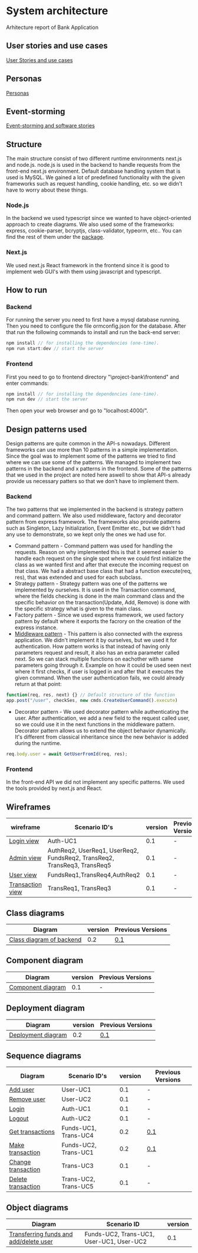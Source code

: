 # System architecture
Arhitecture report of Bank Application
## User stories and use cases

[User Stories and use cases](stories_and_use_cases.md)
## Personas
[Personas](Bank_Personas.pdf)
## Event-storming
[Event-storming and software stories](./Eventstorming/README.md)
## Structure
The main structure consist of two different runtime environments next.js and node.js. node.js is used in the backend to handle requests from the front-end next.js environment. Default database handling system that is used is MySQL. We gained a lot of predefined functionality with the given frameworks such as request handling, cookie handling, etc. so we didn't have to worry about these things.
### Node.js
In the backend we used typescript since we wanted to have object-oriented approach to create diagrams. We also used some of the frameworks: express, cookie-parser, bcryptjs, class-validator, typeorm, etc.. You can find the rest of them under the [package](../backend/package.json). 
### Next.js
We used next.js React framework in the frontend since it is good to implement web GUI's with them using javascript and typescript.

## How to run
### Backend
For running the server you need to first have a mysql database running. Then you need to configure the file ormconfig.json for the database. After that run the following commands to install and run the back-end server:
``` javascript
npm install // for installing the dependencies (one-time).
npm run start:dev // start the server
```
### Frontend
First you need to go to frontend directory "\project-bank\frontend" and enter commands:
``` javascript
npm install // for installing the dependencies (one-time).
npm run dev // start the server
```

Then open your web browser and go to "localhost:4000/".

## Design patterns used
Design patterns are quite common in the API-s nowadays. Different frameworks can use more than 10 patterns in a simple implementation. Since the goal was to implement some of the patterns we tried to find where we can use some of the patterns. We managed to implement two patterns in the backend and x patterns in the frontend. Some of the patterns that we used in the project are noted here aswell to show that API-s already provide us necessary patters so that we don't have to implement them.

### **Backend**
The two patterns that we implemented in the backend is strategy pattern and command pattern. We also used middleware, factory and decorator pattern from express framework. The frameworks also provide patterns such as Singleton, Lazy Initialization, Event Emitter etc., but we didn't had any use to demonstrate, so we kept only the ones we had use for.
- Command pattern - Command pattern was used for handling the requests. Reason on why implemented this is that it seemed easier to handle each request on the single spot where we could first initialize the class as we wanted first and after that execute the incoming request on that class. We had a abstract base class that had a function execute(req, res), that was extended and used for each subclass.
- Strategy pattern - Strategy pattern was one of the patterns we implemented by ourselves. It is used in the Transaction command, where the fields checking is done in the main command class and the specific behavior on the transaction(Update, Add, Remove) is done with the specific strategy what is given to the main class.
- Factory pattern - Since we used express framework, we used factory pattern by default where it exports the facrory on the creation of the express instance.  
- [Middleware pattern](https://dzone.com/articles/understanding-middleware-pattern-in-expressjs) - This pattern is also connected with the express application. We didn't implement it by ourselves, but we used it for authentication. How pattern works is that instead of having only parameters request and result, it also has an extra parameter called next. So we can stack multiple functions on eachother with same parameters going through it. Example on how it could be used seen next where it first checks, if user is logged in and after that it executes the given command. When the user authentication fails, we could already return at that point:
```javascript 
function(req, res, next) {} // Default structure of the function
app.post("/user", checkSes, new cmds.CreateUserCommand().execute)
```
- Decorator pattern - We used decorator pattern while authenticating the user. After authentication, we add a new field to the request called user, so we could use it in the next functions in the middleware pattern. Decorator pattern allows us to extend the object behavior dynamically. It's different from classical inheritance since the new behavior is added during the runtime.
```javascript 
req.body.user = await GetUserFromId(req, res);
```
### **Frontend**
In the front-end API we did not implement any specific patterns. We used the tools provided by next.js and React. 

## Wireframes
| wireframe|Scenario ID's| version| Previous Versions|
|-----|-------|------|---|
[Login view](./Wireframes/Login.png)| Auth-UC1| 0.1| -
[Admin view](./Wireframes/Admin_view.png)| AuthReq2, UserReq1, UserReq2, FundsReq2, TransReq2, TransReq3, TransReq5| 0.1| -
[User view](./Wireframes/User_view.png)| FundsReq1,TransReq4,AuthReq2 | 0.1| -
[Transaction view](./Wireframes/Transaction_view.png)| TransReq1, TransReq3| 0.1| -
## Class diagrams
| Diagram| version| Previous Versions|
|-----|-------|------|
|[Class diagram of backend](Bank_Class_Diagram_v2.png)|0.2|[0.1](Bank_Class_Diagram.pdf)
## Component diagram
| Diagram| version| Previous Versions|
|-----|-------|------|
[Component diagram](Bank_Component_Diagram.pdf)|0.1|-
## Deployment diagram
| Diagram| version| Previous Versions|
|-----|-------|------|
[Deployment diagram](bank_deployment_diagram_v2.png)|0.2|[0.1](bank_deployment_diagram.png)
## Sequence diagrams
| Diagram| Scenario ID's| version| Previous Versions
|-----|-------|-------|------|
[Add user](./Sequence_diagrams/AddUser.png)| User-UC1| 0.1|-
[Remove user](./Sequence_diagrams/RemoveUser.png)| User-UC2| 0.1|-
[Login](./Sequence_diagrams/Login.png)| Auth-UC1| 0.1|-
[Logout](./Sequence_diagrams/Logout.png)| Auth-UC2| 0.1|-
[Get transactions](./Sequence_diagrams/GetTransaction0_2.png)| Funds-UC1, Trans-UC4| 0.2 | [0.1](./Sequence_diagrams/GetTransaction.png)
[Make transaction](./Sequence_diagrams/MakeTransaction0_2.png)| Funds-UC2, Trans-UC1 | 0.2|[0.1](./Sequence_diagrams/MakeTransaction.png)
[Change transaction](./Sequence_diagrams/ChangeTransaction.png)| Trans-UC3 | 0.1|-
[Delete transaction](./Sequence_diagrams/DeleteTransaction.png)| Trans-UC2, Trans-UC5 | 0.1|-

## Object diagrams
| Diagram| Scenario ID| version
|-----|-------|-------
|[Transferring funds and add/delete user](Bank_Object_Diagrams.pdf)|Funds-UC2, Trans-UC1, User-UC1, User-UC2 |0.1


